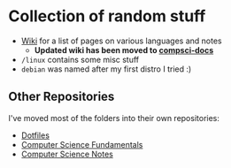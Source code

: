 # Collection of random stuff

* [Wiki](https://github.com/burrt/debian/wiki) for a list of pages on various languages and notes
  * **Updated wiki has been moved to [compsci-docs](https://burrt.github.io/compsci-docs/)**
* `/linux` contains some misc stuff
* `debian` was named after my first distro I tried :)

## Other Repositories

I've moved most of the folders into their own repositories:

* [Dotfiles](https://github.com/burrt/dotfiles)
* [Computer Science Fundamentals](https://github.com/burrt/cs-fundamentals)
* [Computer Science Notes](https://github.com/burrt/compsci-docs)

